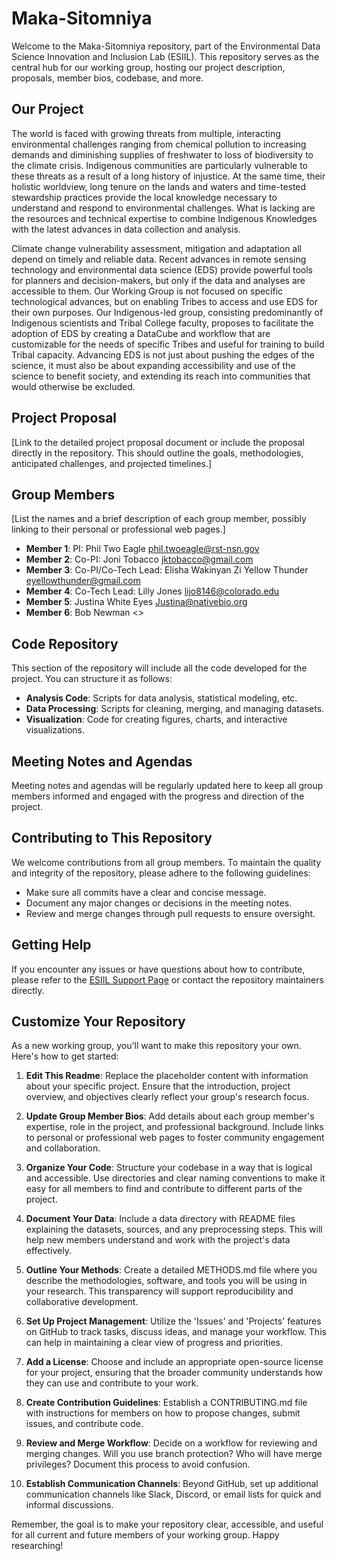 # Maka-Sitomniya

Welcome to the Maka-Sitomniya repository, part of the Environmental Data Science Innovation and Inclusion Lab (ESIIL). This repository serves as the central hub for our working group, hosting our project description, proposals, member bios, codebase, and more.

## Our Project

The world is faced with growing threats from multiple, interacting environmental challenges ranging from chemical pollution to increasing demands and diminishing supplies of freshwater to loss of biodiversity to the climate crisis. Indigenous communities are particularly vulnerable to these threats as a result of a long history of injustice.  At the same time, their holistic worldview, long tenure on the lands and waters and time-tested stewardship practices provide the local knowledge necessary to understand and respond to environmental challenges.  What is lacking are the resources and technical expertise to combine Indigenous Knowledges with the latest advances in data collection and analysis.  

Climate change vulnerability assessment, mitigation and adaptation all depend on timely and reliable data. Recent advances in remote sensing technology and environmental data science (EDS) provide powerful tools for planners and decision-makers, but only if the data and analyses are accessible to them.  Our Working Group is not focused on specific technological advances, but on enabling Tribes to access and use EDS for their own purposes.  Our Indigenous-led group, consisting predominantly of Indigenous scientists and Tribal College faculty, proposes to facilitate the adoption of EDS by creating a DataCube and workflow that are customizable for the needs of specific Tribes and useful for training to build Tribal capacity.  Advancing EDS is not just about pushing the edges of the science, it must also be about expanding accessibility and use of the science to benefit society, and extending its reach into communities that would otherwise be excluded.

## Project Proposal

[Link to the detailed project proposal document or include the proposal directly in the repository. This should outline the goals, methodologies, anticipated challenges, and projected timelines.]

## Group Members

[List the names and a brief description of each group member, possibly linking to their personal or professional web pages.]

- **Member 1**: PI: Phil Two Eagle <phil.twoeagle@rst-nsn.gov>
- **Member 2**: Co-PI: Joni Tobacco <jktobacco@gmail.com>
- **Member 3**: Co-PI/Co-Tech Lead: Elisha Wakinyan Zi Yellow Thunder <eyellowthunder@gmail.com>
- **Member 4**: Co-Tech Lead: Lilly Jones <lijo8146@colorado.edu>
- **Member 5**: Justina White Eyes <Justina@nativebio.org>
- **Member 6**: Bob Newman <>
  
## Code Repository

This section of the repository will include all the code developed for the project. You can structure it as follows:

- **Analysis Code**: Scripts for data analysis, statistical modeling, etc.
- **Data Processing**: Scripts for cleaning, merging, and managing datasets.
- **Visualization**: Code for creating figures, charts, and interactive visualizations.

## Meeting Notes and Agendas

Meeting notes and agendas will be regularly updated here to keep all group members informed and engaged with the progress and direction of the project.

## Contributing to This Repository

We welcome contributions from all group members. To maintain the quality and integrity of the repository, please adhere to the following guidelines:

- Make sure all commits have a clear and concise message.
- Document any major changes or decisions in the meeting notes.
- Review and merge changes through pull requests to ensure oversight.

## Getting Help

If you encounter any issues or have questions about how to contribute, please refer to the [ESIIL Support Page](https://esiil.org/support) or contact the repository maintainers directly.

## Customize Your Repository

As a new working group, you'll want to make this repository your own. Here's how to get started:

1. **Edit This Readme**: Replace the placeholder content with information about your specific project. Ensure that the introduction, project overview, and objectives clearly reflect your group's research focus.

2. **Update Group Member Bios**: Add details about each group member's expertise, role in the project, and professional background. Include links to personal or professional web pages to foster community engagement and collaboration.

3. **Organize Your Code**: Structure your codebase in a way that is logical and accessible. Use directories and clear naming conventions to make it easy for all members to find and contribute to different parts of the project.

4. **Document Your Data**: Include a data directory with README files explaining the datasets, sources, and any preprocessing steps. This will help new members understand and work with the project's data effectively.

5. **Outline Your Methods**: Create a detailed METHODS.md file where you describe the methodologies, software, and tools you will be using in your research. This transparency will support reproducibility and collaborative development.

6. **Set Up Project Management**: Utilize the 'Issues' and 'Projects' features on GitHub to track tasks, discuss ideas, and manage your workflow. This can help in maintaining a clear view of progress and priorities.

7. **Add a License**: Choose and include an appropriate open-source license for your project, ensuring that the broader community understands how they can use and contribute to your work.

8. **Create Contribution Guidelines**: Establish a CONTRIBUTING.md file with instructions for members on how to propose changes, submit issues, and contribute code.

9. **Review and Merge Workflow**: Decide on a workflow for reviewing and merging changes. Will you use branch protection? Who will have merge privileges? Document this process to avoid confusion.

10. **Establish Communication Channels**: Beyond GitHub, set up additional communication channels like Slack, Discord, or email lists for quick and informal discussions.

Remember, the goal is to make your repository clear, accessible, and useful for all current and future members of your working group. Happy researching!

